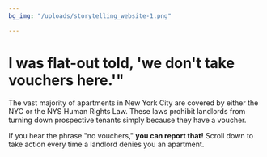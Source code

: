 ```yaml
---
bg_img: "/uploads/storytelling_website-1.png"

---
```

# I was flat-out told, 'we don't take vouchers here.'"

The vast majority of apartments in New York City are covered by either the NYC or the NYS Human Rights Law. These laws prohibit landlords from turning down prospective tenants simply because they have a voucher.

If you hear the phrase "no vouchers," **you can report that!** Scroll down to take action every time a landlord denies you an apartment.